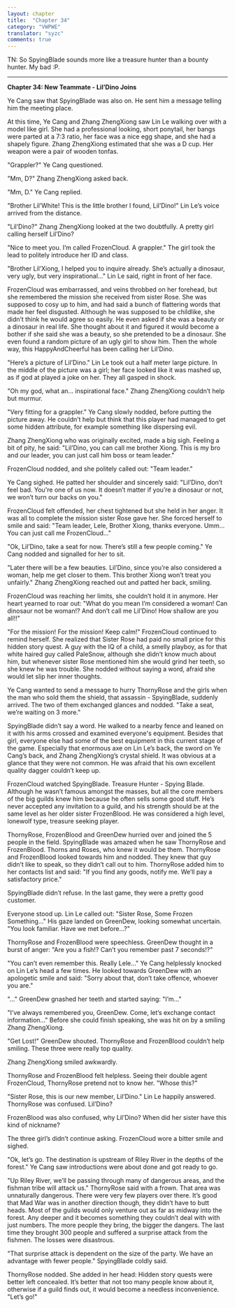 ```yaml
---
layout: chapter
title:  "Chapter 34"
category: "VWPWE"
translator: "syzc"
comments: true
---
```


TN: So SpyingBlade sounds more like a treasure hunter than a bounty hunter. My bad :P.

---

**Chapter 34: New Teammate - Lil’Dino Joins**
 
Ye Cang saw that SpyingBlade was also on. He sent him a message telling him the meeting place.
 
At this time, Ye Cang and Zhang ZhengXiong saw Lin Le walking over with a model like girl. She had a professional looking, short ponytail, her bangs were parted at a 7:3 ratio, her face was a nice egg shape, and she had a shapely figure. Zhang ZhengXiong estimated that she was a D cup. Her weapon were a pair of wooden tonfas.
 
"Grappler?" Ye Cang questioned.

"Mm, D?" Zhang ZhengXiong asked back.
 
"Mm, D." Ye Cang replied.
 
"Brother Lil’White! This is the little brother I found, Lil’Dino!" Lin Le’s voice arrived from the distance.
 
"Lil’Dino?" Zhang ZhengXiong looked at the two doubtfully. A pretty girl calling herself Lil’Dino?
 
"Nice to meet you. I’m called FrozenCloud. A grappler." The girl took the lead to politely introduce her ID and class.
 
"Brother Lil’Xiong, I helped you to inquire already. She’s actually a dinosaur, very ugly, but very inspirational..." Lin Le said, right in front of her face.
 
FrozenCloud was embarrassed, and veins throbbed on her forehead, but she remembered the mission she received from sister Rose. She was supposed to cosy up to him, and had said a bunch of flattering words that made her feel disgusted. Although he was supposed to be childlike, she didn’t think he would agree so easily. He even asked if she was a beauty or a dinosaur in real life. She thought about it and figured it would become a bother if she said she was a beauty, so she pretended to be a dinosaur. She even found a random picture of an ugly girl to show him. Then the whole way, this HappyAndCheerful has been calling her Lil’Dino. 
 
"Here’s a picture of Lil’Dino." Lin Le took out a half meter large picture. In the middle of the picture was a girl; her face looked like it was mashed up, as if god at played a joke on her. They all gasped in shock.
 
"Oh my god, what an... inspirational face." Zhang ZhengXiong couldn’t help but murmur.
 
"Very fitting for a grappler." Ye Cang slowly nodded, before putting the picture away. He couldn’t help but think that this player had managed to get some hidden attribute, for example something like dispersing evil. 
 
Zhang ZhengXiong who was originally excited, made a big sigh. Feeling a bit of pity, he said: "Lil’Dino, you can call me brother Xiong. This is my bro and our leader, you can just call him boss or team leader." 
 
FrozenCloud nodded, and she politely called out: "Team leader."
 
Ye Cang sighed. He patted her shoulder and sincerely said: "Lil’Dino, don’t feel bad. You're one of us now. It doesn’t matter if you’re a dinosaur or not, we won’t turn our backs on you." 
 
FrozenCloud felt offended, her chest tightened but she held in her anger. It was all to complete the mission sister Rose gave her. She forced herself to smile and said: "Team leader, Lele, Brother Xiong, thanks everyone. Umm... You can just call me FrozenCloud..." 
 
"Ok, Lil’Dino, take a seat for now. There’s still a few people coming." Ye Cang nodded and signalled for her to sit. 
 
"Later there will be a few beauties. Lil’Dino, since you’re also considered a woman, help me get closer to them. This brother Xiong won’t treat you unfairly." Zhang ZhengXiong reached out and patted her back, smiling.
 
FrozenCloud was reaching her limits, she couldn’t hold it in anymore. Her heart yearned to roar out: "What do you mean I’m considered a woman! Can dinosaur not be woman!? And don’t call me Lil’Dino! How shallow are you all!!"
 
"For the mission! For the mission! Keep calm!" FrozenCloud continued to remind herself. She realized that Sister Rose had paid no small price for this hidden story quest. A guy with the IQ of a child, a smelly playboy, as for that white haired guy called PaleSnow, although she didn’t know much about him, but whenever sister Rose mentioned him she would grind her teeth, so she knew he was trouble. She nodded without saying a word, afraid she would let slip her inner thoughts. 

Ye Cang wanted to send a message to hurry ThornyRose and the girls when the man who sold them the shield, that assassin - SpyingBlade, suddenly arrived. The two of them exchanged glances and nodded. "Take a seat, we’re waiting on 3 more."
 
SpyingBlade didn’t say a word. He walked to a nearby fence and leaned on it with his arms crossed and examined everyone's equipment. Besides that girl, everyone else had some of the best equipment in this current stage of the game. Especially that enormous axe on Lin Le’s back, the sword on Ye Cang’s back, and Zhang ZhengXiong’s crystal shield. It was obvious at a glance that they were not common. He was afraid that his own excellent quality dagger couldn’t keep up.

FrozenCloud watched SpyingBlade. Treasure Hunter - Spying Blade. Although he wasn’t famous amongst the masses, but all the core members of the big guilds knew him because he often sells some good stuff. He’s never accepted any invitation to a guild, and his strength should be at the same level as her older sister FrozenBlood. He was considered a high level, lonewolf type, treasure seeking player. 
 
ThornyRose, FrozenBlood and GreenDew hurried over and joined the 5 people in the field. SpyingBlade was amazed when he saw ThornyRose and FrozenBlood. Thorns and Roses, who knew it would be them. ThornyRose and FrozenBlood looked towards him and nodded. They knew that guy didn’t like to speak, so they didn’t call out to him. ThornyRose added him to her contacts list and said: "If you find any goods, notify me. We’ll pay a satisfactory price." 
 
SpyingBlade didn’t refuse. In the last game, they were a pretty good customer. 
 
Everyone stood up. Lin Le called out: "Sister Rose, Some Frozen Something..." His gaze landed on GreenDew, looking somewhat uncertain. "You look familiar. Have we met before...?"
 
ThornyRose and FrozenBlood were speechless. GreenDew thought in a burst of anger: "Are you a fish!? Can’t you remember past 7 seconds!?"
 
"You can’t even remember this. Really Lele..." Ye Cang helplessly knocked on Lin Le’s head a few times. He looked towards GreenDew with an apologetic smile and said: "Sorry about that, don’t take offence, whoever you are."
 
"..." GreenDew gnashed her teeth and started saying: "I’m..."
 
"I’ve always remembered you, GreenDew. Come, let’s exchange contact information..." Before she could finish speaking, she was hit on by a smiling Zhang ZhengXiong.
 
"Get Lost!" GreenDew shouted. ThornyRose and FrozenBlood couldn’t help smiling. These three were really top quality.
 
Zhang ZhengXiong smiled awkwardly.
 
ThornyRose and FrozenBlood felt helpless. Seeing their double agent FrozenCloud, ThornyRose pretend not to know her. "Whose this?"
 
"Sister Rose, this is our new member, Lil’Dino." Lin Le happily answered. ThornyRose was confused. Lil’Dino?
 
FrozenBlood was also confused, why Lil’Dino? When did her sister have this kind of nickname?
 
The three girl’s didn’t continue asking. FrozenCloud wore a bitter smile and sighed.
 
"Ok, let’s go. The destination is upstream of Riley River in the depths of the forest." Ye Cang saw introductions were about done and got ready to go.
 
"Up Riley River, we’ll be passing through many of dangerous areas, and the fishman tribe will attack us." ThornyRose said with a frown. That area was unnaturally dangerous. There were very few players over there. It’s good that Mad War was in another direction though, they didn’t have to butt heads. Most of the guilds would only venture out as far as midway into the forest. Any deeper and it becomes something they couldn’t deal with with just numbers. The more people they bring, the bigger the dangers. The last time they brought 300 people and suffered a surprise attack from the fishmen. The losses were disastrous.
 
"That surprise attack is dependent on the size of the party. We have an advantage with fewer people." SpyingBlade coldly said.
 
ThornyRose nodded. She added in her head: Hidden story quests were better left concealed. It’s better that not too many people know about it, otherwise if a guild finds out, it would become a needless inconvenience. "Let’s go!"